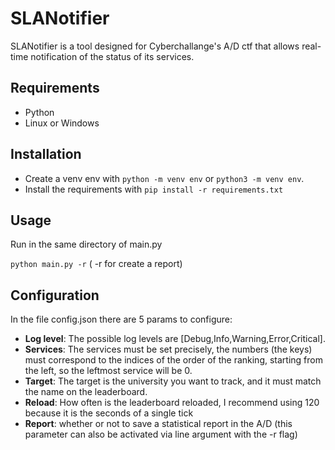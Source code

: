 # SLANotifier

SLANotifier is a tool designed for Cyberchallange's A/D ctf that allows real-time notification of the status of its
services.

## Requirements

- Python
- Linux or Windows

## Installation

- Create a venv env with ``python -m venv env`` or ``python3 -m venv env``.
- Install the requirements with ``pip install -r requirements.txt``

## Usage

Run in the same directory of main.py

``python main.py -r`` ( -r for create a report)

## Configuration

In the file config.json there are 5 params to configure:

- **Log level**: The possible log levels are [Debug,Info,Warning,Error,Critical].
- **Services**: The services must be set precisely, the numbers (the keys) must correspond to the indices of the order
  of
  the ranking, starting from the left, so the leftmost service will be 0.
- **Target**: The target is the university you want to track, and it must match the name on the leaderboard.
- **Reload**: How often is the leaderboard reloaded, I recommend using 120 because it is the seconds of a single tick
- **Report**: whether or not to save a statistical report in the A/D (this parameter can also be activated via line
  argument with the -r flag)


